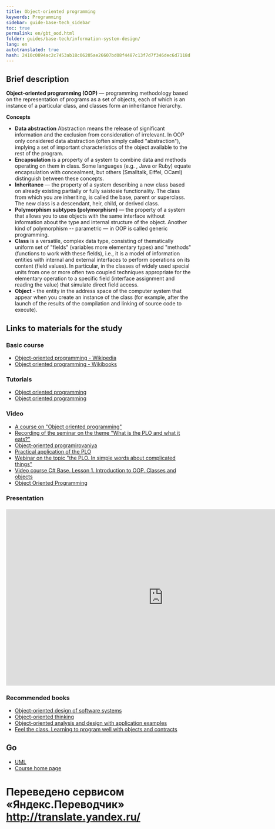 ```yaml
--- 
title: Object-oriented programming 
keywords: Programming 
sidebar: guide-base-tech_sidebar 
toc: true 
permalink: en/gbt_ood.html 
folder: guides/base-tech/information-system-design/ 
lang: en 
autotranslated: true 
hash: 2410c0894ac2c7453ab18c06205ae26607bd08f4487c13f7d7f346dec6d7118d 
--- 
```


## Brief description 

**Object-oriented programming (OOP)** — programming methodology based on the representation of programs as a set of objects, each of which is an instance of a particular class, and classes form an inheritance hierarchy. 

**Concepts** 
* **Data abstraction** Abstraction means the release of significant information and the exclusion from consideration of irrelevant. In OOP only considered data abstraction (often simply called "abstraction"), implying a set of important characteristics of the object available to the rest of the program. 
* **Encapsulation** is a property of a system to combine data and methods operating on them in class. Some languages (e.g. , Java or Ruby) equate encapsulation with concealment, but others (Smalltalk, Eiffel, OCaml) distinguish between these concepts. 
* **Inheritance** — the property of a system describing a new class based on already existing partially or fully saistosie functionality. The class from which you are inheriting, is called the base, parent or superclass. The new class is a descendant, heir, child, or derived class. 
* **Polymorphism subtypes (polymorphism)** — the property of a system that allows you to use objects with the same interface without information about the type and internal structure of the object. Another kind of polymorphism -- parametric — in OOP is called generic programming. 
* **Class** is a versatile, complex data type, consisting of thematically uniform set of "fields" (variables more elementary types) and "methods" (functions to work with these fields), i.e., it is a model of information entities with internal and external interfaces to perform operations on its content (field values). In particular, in the classes of widely used special units from one or more often two coupled techniques appropriate for the elementary operation to a specific field (interface assignment and reading the value) that simulate direct field access. 
* **Object** - the entity in the address space of the computer system that appear when you create an instance of the class (for example, after the launch of the results of the compilation and linking of source code to execute). 

## Links to materials for the study 
### Basic course 

* [Object-oriented programming - Wikipedia](https://ru.wikipedia.org/wiki/Object-orientirovannaya) 
* [Object oriented programming - Wikibooks](https://ru.wikibooks.org/wiki/Объектно-ориентированное_программирование) 

### Tutorials 

* [Object oriented programming](https://professorweb.ru/my/csharp/charp_theory/level3/3_1.php) 
* [Object oriented programming](https://metanit.com/sharp/tutorial/3.1.php) 

### Video 

* [A course on "Object oriented programming"](https://www.youtube.com/playlist?list=PLmRNNqEA7JoPhVQCUisflWWhjdoKucDuf) 
* [Recording of the seminar on the theme "What is the PLO and what it eats?"](https://www.youtube.com/watch?v=ydPHlM43kKM) 
* [Object-oriented programirovaniya](https://www.youtube.com/watch?v=QZTn7LQk1eg&list=PL6LDsbZOeyrx462VmH18qS0a9Dw9LwpSu) 
* [Practical application of the PLO](https://www.youtube.com/watch?v=BmJH3I3McOs) 
* [Webinar on the topic "the PLO. In simple words about complicated things"](https://www.youtube.com/watch?v=atjD9GQcFhs) 
* [Video course C# Base. Lesson 1. Introduction to OOP. Classes and objects](https://www.youtube.com/watch?v=x0udrpe_gZE) 
* [Object Oriented Programming](https://www.youtube.com/playlist?list=PLY7PmJJFH5nRcWGKbgl9N7txM5YLtela6) 

### Presentation 

<div class="thumb-wrap" style="margin-top: 20px; margin-bottom: 20px"> 
<iframe width="854" height="480" id="iframe_container" src="https://prezi.com/embed/q2b_ru9d1clq/?bgcolor=ffffff&amp;lock_to_path=0&amp;autoplay=0&amp;autohide_ctrls=0&amp;landing_data=bHVZZmNaNDBIWnNjdEVENDRhZDFNZGNIUE1UM0xkVmhmSVd4VW5RZEFTOFFyVWYvNmQzYjhTU1A1NjNYZFZOS2UwMD0&amp;landing_sign=X2R8nh1mXAaWDkz5gqp5YDsBlP7G-l4PwabqXSQU8sg" frameborder="0" allowfullscreen="" webkitAllowFullScreen="" mozAllowFullscreen=""></iframe> 
</div> 

### Recommended books 

* [Object-oriented design of software systems](http://www.ozon.ru/context/detail/id/2336754/) 
* [Object-oriented thinking](https://www.ozon.ru/context/detail/id/26036833/) 
* [Object-oriented analysis and design with application examples](http://www.ozon.ru/context/detail/id/3905587/) 
* [Feel the class. Learning to program well with objects and contracts](https://www.ozon.ru/context/detail/id/6304950/) 

## Go 

* [UML](gbt_uml.html) 
* [Course home page](gbt_landing-page.html) 



 # Переведено сервисом «Яндекс.Переводчик» http://translate.yandex.ru/